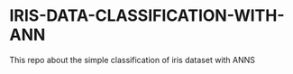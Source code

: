 # IRIS-DATA-CLASSIFICATION-WITH-ANN
This repo about the simple classification of iris dataset with ANNS
